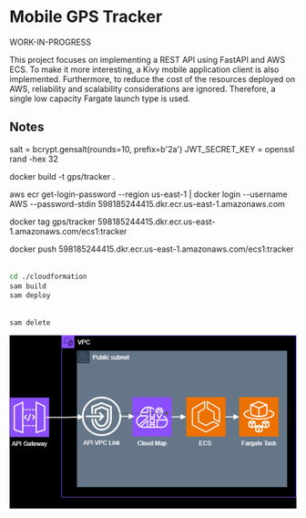 # Mobile GPS Tracker

WORK-IN-PROGRESS

This project focuses on implementing a REST API using FastAPI and AWS ECS. To make it more interesting, a Kivy mobile application client is also implemented. Furthermore, to reduce the cost of the resources deployed on AWS, reliability and scalability considerations are ignored. Therefore, a single low capacity Fargate launch type is used.

## Notes

salt = bcrypt.gensalt(rounds=10, prefix=b'2a')
JWT_SECRET_KEY = openssl rand -hex 32

docker build -t gps/tracker .

aws ecr get-login-password --region us-east-1 | docker login --username AWS --password-stdin 598185244415.dkr.ecr.us-east-1.amazonaws.com

docker tag gps/tracker 598185244415.dkr.ecr.us-east-1.amazonaws.com/ecs1:tracker

docker push 598185244415.dkr.ecr.us-east-1.amazonaws.com/ecs1:tracker

```bash

cd ./cloudformation
sam build
sam deploy

````

```bash

sam delete

```


<p align="center">
  <img src="./assets/img/nw1.png" />
</p>